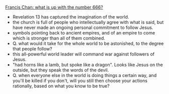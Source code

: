 [Francis Chan: what is up with the number 666?](https://www.youtube.com/watch?v=ZLVAQ3EsrjI)

- Revelation 13 has captured the imagination of the world.
- the church is full of people who intellectually agree with what is said, but have never made an ongoing personal commitment to follow Jesus.
- symbols pointing back to ancient empires, and of an empire to come which is stronger than all of them combined.
- Q. what would it take for the whole world to be astonished, to the degree that people follow?
- this all-powerful world leader will command war against followers of Jesus.
- "had horns like a lamb, but spoke like a dragon". Looks like Jesus on the outside, but they speak the words of the devil.
- Q. when everyone else in the world is doing things a certain way, and you'll be killed if you don't, will you still then choose your actions rationally, based on what you know to be true?
